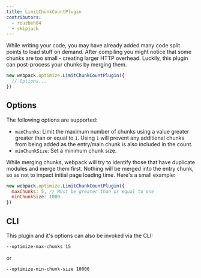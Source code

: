 ```yaml
---
title: LimitChunkCountPlugin
contributors:
  - rouzbeh84
  - skipjack
---
```


While writing your code, you may have already added many code split points to load stuff on demand. After compiling you might notice that some chunks are too small - creating larger HTTP overhead. Luckily, this plugin can post-process your chunks by merging them.

``` js
new webpack.optimize.LimitChunkCountPlugin({
  // Options...
})
```


## Options

The following options are supported:

- `maxChunks`: Limit the maximum number of chunks using a value greater greater than or equal to `1`. Using `1` will prevent any additional chunks from being added as the entry/main chunk is also included in the count.
- `minChunkSize`: Set a minimum chunk size.

While merging chunks, webpack will try to identify those that have duplicate modules and merge them first. Nothing will be merged into the entry chunk, so as not to impact initial page loading time. Here's a small example:

``` js
new webpack.optimize.LimitChunkCountPlugin({
  maxChunks: 5, // Must be greater than or equal to one
  minChunkSize: 1000
})
```


## CLI

This plugin and it's options can also be invoked via the CLI:

``` bash
--optimize-max-chunks 15
```

or

``` bash
--optimize-min-chunk-size 10000
```
